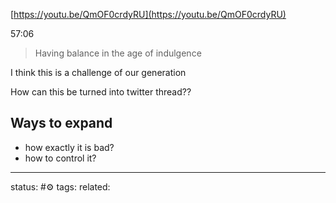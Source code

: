 
[https://youtu.be/QmOF0crdyRU](https://youtu.be/QmOF0crdyRU)  
  
57:06  
  
> Having balance in the age of indulgence

I think this is a challenge of our generation


How can this be turned into twitter thread??

## Ways to expand
 - how exactly it is bad?
 - how to control it?


---
status: #⚙️ 
tags: 
related: 
